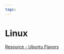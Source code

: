 ```yaml
---
tags:
---
```


# Linux

[Resource - Ubuntu Flavors](https://www.tutorialspoint.com/ubuntu/ubuntu_flavors.htm)
